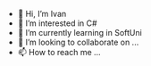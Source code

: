 - 👋 Hi, I’m Ivan
- 👀 I’m interested in C#
- 🌱 I’m currently learning in SoftUni
- 💞️ I’m looking to collaborate on ...
- 📫 How to reach me ...

<!---
Swimsas/Swimsas is a ✨ special ✨ repository because its `README.md` (this file) appears on your GitHub profile.
You can click the Preview link to take a look at your changes.
--->
